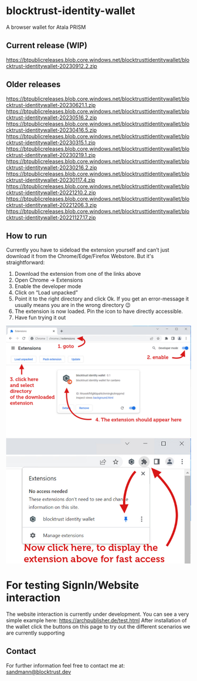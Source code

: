 # blocktrust-identity-wallet
A browser wallet for Atala PRISM

## Current release (WIP)
https://btpublicreleases.blob.core.windows.net/blocktrusttidentitywallet/blocktrust-identitywallet-20230912.2.zip

## Older releases
https://btpublicreleases.blob.core.windows.net/blocktrusttidentitywallet/blocktrust-identitywallet-20230621.1.zip
https://btpublicreleases.blob.core.windows.net/blocktrusttidentitywallet/blocktrust-identitywallet-20230516.2.zip
https://btpublicreleases.blob.core.windows.net/blocktrusttidentitywallet/blocktrust-identitywallet-20230416.5.zip
https://btpublicreleases.blob.core.windows.net/blocktrusttidentitywallet/blocktrust-identitywallet-20230315.1.zip
https://btpublicreleases.blob.core.windows.net/blocktrusttidentitywallet/blocktrust-identitywallet-20230219.1.zip
https://btpublicreleases.blob.core.windows.net/blocktrusttidentitywallet/blocktrust-identitywallet-20230216.2.zip
https://btpublicreleases.blob.core.windows.net/blocktrusttidentitywallet/blocktrust-identitywallet-20230117.4.zip
https://btpublicreleases.blob.core.windows.net/blocktrusttidentitywallet/blocktrust-identitywallet-20221210.2.zip
https://btpublicreleases.blob.core.windows.net/blocktrusttidentitywallet/blocktrust-identitywallet-20221206.3.zip
https://btpublicreleases.blob.core.windows.net/blocktrusttidentitywallet/blocktrust-identitywallet-20221127.17.zip

## How to run
Currently you have to sideload the extension yourself and can’t just download it from the Chrome/Edge/Firefox Webstore.
But it's straightforward:
1.	Download the extension from one of the links above
2.	Open Chrome → Extensions
3.	Enable the developer mode
4.	Click on “Load unpacked”
5.	Point it to the right directory and click Ok. If you get an error-message it usually means you are in the wrong directory 😉
6.	The extension is now loaded. Pin the icon to have directly accessible.
7.	Have fun trying it out

![Install wallet in chrome](installChromeWallet1.jpg)
![Enable wallet in chrome](installChromeWallet2.jpg)

# For testing SignIn/Website interaction
The website interaction is currently under development. You can see a very simple example here: https://archpublisher.de/test.html
After installation of the wallet click the buttons on this page to try out the different scenarios we are currently supporting

## Contact
For further information feel free to contact me at: sandmann@blocktrust.dev
